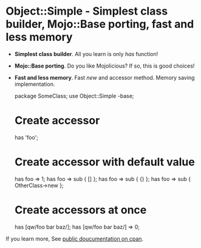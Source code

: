 # Object::Simple - Simplest class builder, Mojo::Base porting, fast and less memory

- **Simplest class builder**. All you learn is only *has* function!
- **Mojo::Base porting**. Do you like Mojolicious? If so, this is good choices!
- **Fast and less memory**. Fast *new* and accessor method. Memory saving implementation.

    package SomeClass;
    use Object::Simple -base;
    
    # Create accessor
    has 'foo';
    
    # Create accessor with default value
    has foo => 1;
    has foo => sub { [] };
    has foo => sub { {} };
    has foo => sub { OtherClass->new };
    
    # Create accessors at once
    has [qw/foo bar baz/];
    has [qw/foo bar baz/] => 0;
    
If you learn more, See [public doucumentation on cpan](http://search.cpan.org/~kimoto/Object-Simple/lib/Object/Simple.pm).
